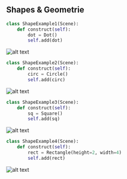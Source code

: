 ## Shapes & Geometrie
```python
class ShapeExample1(Scene):
    def construct(self):
        dot = Dot()
        self.add(dot)
```
![alt text](https://raw.githubusercontent.com/kolibril13/manim-snippets/master/Shapes-Geometrie/ShapeExample1.png)


```python
class ShapeExample2(Scene):
    def construct(self):
        circ = Circle()
        self.add(circ)
```
![alt text](https://raw.githubusercontent.com/kolibril13/manim-snippets/master/Shapes-Geometrie/ShapeExample2.png)



```python
class ShapeExample3(Scene):
    def construct(self):
        sq = Square()
        self.add(sq)
```
![alt text](https://raw.githubusercontent.com/kolibril13/manim-snippets/master/Shapes-Geometrie/ShapeExample3.png)

```python
class ShapeExample4(Scene):
    def construct(self):
        rect = Rectangle(height=2, width=4)
        self.add(rect)
```
![alt text](https://raw.githubusercontent.com/kolibril13/manim-snippets/master/Shapes-Geometrie/ShapeExample4.png)

